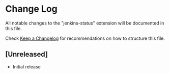 # Change Log

All notable changes to the "jenkins-status" extension will be documented in this file.

Check [Keep a Changelog](http://keepachangelog.com/) for recommendations on how to structure this file.

## [Unreleased]

- Initial release